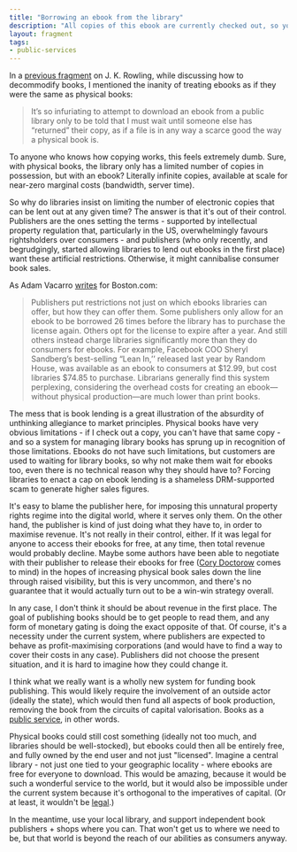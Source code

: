 ```yaml
---
title: "Borrowing an ebook from the library"
description: "All copies of this ebook are currently checked out, so you'll have to wait until one becomes available."
layout: fragment
tags:
- public-services
---
```


In a [previous fragment](/posts/fragments-49) on J. K. Rowling, while discussing how to decommodify books, I mentioned the inanity of treating ebooks as if they were the same as physical books:

> It’s so infuriating to attempt to download an ebook from a public library only to be told that I must wait until someone else has “returned” their copy, as if a file is in any way a scarce good the way a physical book is.

To anyone who knows how copying works, this feels extremely dumb. Sure, with physical books, the library only has a limited number of copies in possession, but with an ebook? Literally infinite copies, available at scale for near-zero marginal costs (bandwidth, server time).

So why do libraries insist on limiting the number of electronic copies that can be lent out at any given time? The answer is that it's out of their control. Publishers are the ones setting the terms - supported by intellectual property regulation that, particularly in the US, overwhelmingly favours rightsholders over consumers - and publishers (who only recently, and begrudgingly, started allowing libraries to lend out ebooks in the first place) want these artificial restrictions. Otherwise, it might cannibalise consumer book sales.

As Adam Vacarro [writes](https://www.boston.com/news/technology/2014/06/27/why-its-difficult-for-your-library-to-lend-ebooks) for Boston.com:

> Publishers put restrictions not just on which ebooks libraries can offer, but how they can offer them. Some publishers only allow for an ebook to be borrowed 26 times before the library has to purchase the license again. Others opt for the license to expire after a year. And still others instead charge libraries significantly more than they do consumers for ebooks. For example, Facebook COO Sheryl Sandberg’s best-selling “Lean In,’’ released last year by Random House, was available as an ebook to consumers at $12.99, but cost libraries $74.85 to purchase. Librarians generally find this system perplexing, considering the overhead costs for creating an ebook—without physical production—are much lower than print books.

The mess that is book lending is a great illustration of the absurdity of unthinking allegiance to market principles. Physical books have very obvious limitations - if I check out a copy, you can't have that same copy - and so a system for managing library books has sprung up in recognition of those limitations. Ebooks do not have such limitations, but customers are used to waiting for library books, so why not make them wait for ebooks too, even there is no technical reason why they should have to? Forcing libraries to enact a cap on ebook lending is a shameless DRM-supported scam to generate higher sales figures.

It's easy to blame the publisher here, for imposing this unnatural property rights regime into the digital world, where it serves only them. On the other hand, the publisher is kind of just doing what they have to, in order to maximise revenue. It's not really in their control, either. If it was legal for anyone to access their ebooks for free, at any time, then total revenue would probably decline. Maybe some authors have been able to negotiate with their publisher to release their ebooks for free ([Cory Doctorow](https://www.forbes.com/2006/11/30/cory-doctorow-copyright-tech-media_cz_cd_books06_1201doctorow.html) comes to mind) in the hopes of increasing physical book sales down the line through raised visibility, but this is very uncommon, and there's no guarantee that it would actually turn out to be a win-win strategy overall.

In any case, I don't think it should be about revenue in the first place. The goal of publishing books should be to get people to read them, and any form of monetary gating is doing the exact opposite of that. Of course, it's a necessity under the current system, where publishers are expected to behave as profit-maximising corporations (and would have to find a way to cover their costs in any case). Publishers did not choose the present situation, and it is hard to imagine how they could change it.

I think what we really want is a wholly new system for funding book publishing. This would likely require the involvement of an outside actor (ideally the state), which would then fund all aspects of book production, removing the book from the circuits of capital valorisation. Books as a [public service](/posts/fragments-89), in other words.

Physical books could still cost something (ideally not too much, and libraries should be well-stocked), but ebooks could then all be entirely free, and fully owned by the end user and not just "licensed". Imagine a central library - not just one tied to your geographic locality - where ebooks are free for everyone to download. This would be amazing, because it would be such a wonderful service to the world, but it would also be impossible under the current system because it's orthogonal to the imperatives of capital. (Or at least, it wouldn't be [legal](https://en.wikipedia.org/wiki/Library_Genesis).)

In the meantime, use your local library, and support independent book publishers + shops where you can. That won't get us to where we need to be, but that world is beyond the reach of our abilities as consumers anyway.
